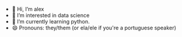 - 👋 Hi, I’m alex
- 👀 I’m interested in data science
- 🐍 I’m currently learning python.
- 😄 Pronouns: they/them (or ela/ele if you're a portuguese speaker)

<!---
zsralex/zsralex is a ✨ special ✨ repository because its `README.md` (this file) appears on your GitHub profile.
You can click the Preview link to take a look at your changes.
--->
